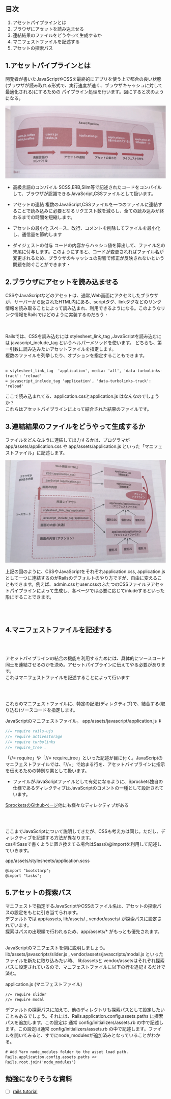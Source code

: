 
## 目次

1. アセットパイプラインとは
2. ブラウザにアセットを読み込ませる
3. 連結結果のファイルをどうやって生成するか
4. マニフェストファイルを記述する
5. アセットの探索パス




## 1.アセットパイプラインとは

開発者が書いたJavaScriptやCSSを最終的にアプリを使う上で都合の良い状態(ブラウザが読み取れる形式で、実行速度が速く、ブラウザキャッシュに対して最適化される)にするための
パイプライン処理を行います。図にすると次のようになる。

![md](img/asset.jpg)


- 高級言語のコンパイル
SCSS,ERB,Slim等で記述されたコードをコンパイルして、ブラウザが認識できるJavaScript,CSSファイルとして扱います。

- アセットの連結
複数のJavaScript,CSSファイルを一つのファイルに連結することで読み込みに必要となるリクエスト数を減らし、全ての読み込みが終わるまでの時間を短縮します。

- アセットの最小化
スペース、改行、コメントを削除してファイルを最小化し、通信量を節約します

- ダイジェストの付与
コードの内容からハッシュ値を算出して、ファイル名の末尾に付与します。このようにすると、コードが変更されればファイル名が変更されるため、ブラウザのキャッシュの影響で修正が反映されないという問題を防ぐことができます・


## 2.ブラウザにアセットを読み込ませる

CSSやJavaScriptなどのアセットは、通常,Web画面にアクセスしたブラウザが、サーバーから返されたHTML内にある、scriptタグ、linkタグなどのリンク情報を読み取ることによって読み込まれ、利用できるようになる。このようなリンク情報をRailsではどのように実装するのだろう・



<br>
<br>
Railsでは、CSSを読み込むには stylesheet_link_tag ,JavaScriptを読み込むには javascript_include_tag というヘルパーメソッドを使います。
どちらも、第一引数に読み込みたいアセットファイルを指定します。<br>
複数のファイルを列挙したり、オプションを指定することもできます。

```rails

= stylesheet_link_tag  'application', media: 'all', 'data-turbolinks-track': 'reload'
= javascript_include_tag 'application', 'data-turbolinks-track': 'reload'

```

ここで読み込まれてる、application.cssとapplication.js はなんなのでしょうか？<br>
これらはアセットパイプラインによって結合された結果のファイルです。





## 3.連結結果のファイルをどうやって生成するか

ファイルをどんなふうに連結して出力するかは、プログラマが app/assets/application.css や app/assets/application.js といった「マニフェストファイル」に記述します。


![md](img/asset_file.jpg)



上記の図のように、CSSやJavaScriptをそれぞれapplication.css, application.jsとして一つに連結するのがRailsのデフォルトのやり方ですが、自由に変えることもできます。例えば、admin.cssとuser.cssのふたつのCSSファイルヲアセットパイプラインによって生成し、各ページでは必要に応じてinludeするといった形にすることできます。

<br>
<br>



## 4.マニフェストファイルを記述する

<br>
<br>


アセットパイプラインの結合の機能を利用するためには、具体的にソースコード同士を連結させるのかを決め。アセットパイプラインに伝えてやる必要があります。<br>
これはマニフェストファイルを記述することによって行います <br>


<br>
<br>

これらのマニフェストファイルに、特定の記法(ディレクティブ)で、結合する(取り込む)ソースコードを指定します。


JavaScriptのマニフェストファイル。
app/assets/javascript/application.js ⬇︎

```javascript
//= require rails-ujs
//= require activestorage
//= require turbolinks
//= require_tree .
```


「//= require」や「//= require_tree」といった記述が目に付く。JavaScriptのマニフェストファイルでは、「//=」で始まる行を、アセットパイプラインに指示を伝えるための特別な業として扱います。<br>
* ファイルがJavaScriptファイルとして有効になるように、Sprockets独自の仕様であるディレクティブはJavaScriptのコメントの一種として設計されています。

<a href="https://github.com/rails/sprockets#directives">SprocketsのGithubページ</a>他にも様々なディレクティブがある




<br>
<br>


ここまでJavaScriptについて説明してきたが、CSSも考え方は同じ。ただし、ディレクティブを記述する方法が異なります。<br>
cssをSassで書くように置き換えてる場合はSassの@importを利用して記述していきます。

app/assets/stylesheets/application.scss
```
@import "bootstarp";
@import "tasks";
```


## 5.アセットの探索パス


マニフェストで指定するJavaScriptやCSSのファイル名は、アセットの探索パスの設定をもとに引き当てられます。<br>
デフォルトでは app/assets, lib/assets/ , vendor/assets/ が探索パスに設定されています。<br>
探索はパスの出現順で行われるため、app/assets/* がもっとも優先されます。
<br>
<br>

JavaScriptのマニフェストを例に説明しましょう。<br>
lib/assets/javascripts/slider.js , vendor/assets/javascripts/modal.js といったファイルを新たに取り込みたい時、 lib/assetsと vendor/assetsはそれぞれ探索パスに設定されているので、マニフェストファイルに以下の行を追記するだけで済む。

application.js (マニフェストファイル)

```
//= require slider
//= require modal
```

デフォルトの探索パスに加えて、他のディレクトリも探索パスとして設定したいこともあるでしょう。それには、Rails.application.config.assets.paths に探索パスを追加します。この設定は 通常 config/initializers/assets.rb の中で記述します。この設定は通常 config/initializers/assets.rb の中で記述します。ファイルを開いてみると、すでにnode_modulesが追加済みとなっていることがわかる。


```
# Add Yarn node_modules folder to the asset load path.
Rails.application.config.assets.paths << Rails.root.join('node_modules')
```





## 勉強になりそうな資料

- [ ] <a href="https://railsguides.jp/asset_pipeline.html#%E3%83%9E%E3%83%8B%E3%83%95%E3%82%A7%E3%82%B9%E3%83%88%E3%83%95%E3%82%A1%E3%82%A4%E3%83%AB%E3%81%A8%E3%83%87%E3%82%A3%E3%83%AC%E3%82%AF%E3%83%86%E3%82%A3%E3%83%96">rails tutorial</a>










